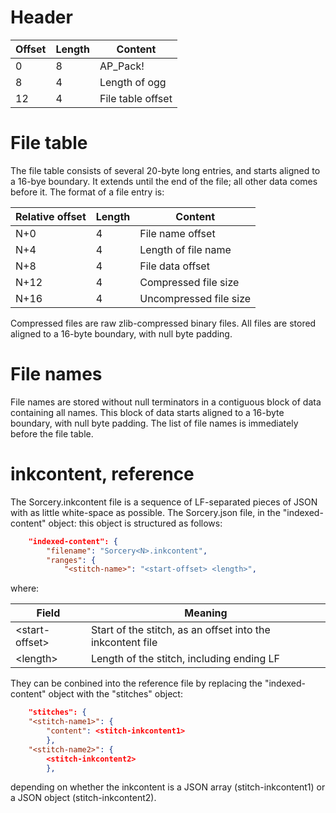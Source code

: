 Header
======

| Offset | Length | Content           |
|--------|--------|-------------------|
| 0      | 8      | AP_Pack!          |
| 8      | 4      | Length of ogg     |
| 12     | 4      | File table offset |

File table
==========

The file table consists of several 20-byte long entries, and starts aligned to a 16-bye boundary. It extends until the end of the file; all other data comes before it. The format of a file entry is:

| Relative offset | Length | Content                |
|-----------------|--------|------------------------|
| N+0             | 4      | File name offset       |
| N+4             | 4      | Length of file name    |
| N+8             | 4      | File data offset       |
| N+12            | 4      | Compressed file size   |
| N+16            | 4      | Uncompressed file size |

Compressed files are raw zlib-compressed binary files. All files are stored aligned to a 16-byte boundary, with null byte padding.

File names
==========

File names are stored without null terminators in a contiguous block of data containing all names. This block of data starts aligned to a 16-byte boundary, with null byte padding. The list of file names is immediately before the file table.

inkcontent, reference
=====================
The Sorcery<N>.inkcontent file is a sequence of LF-separated pieces of JSON with as little white-space as possible. The Sorcery<N>.json file, in the "indexed-content" object: this object is structured as follows:
```JSON
    "indexed-content": {
        "filename": "Sorcery<N>.inkcontent",
        "ranges": {
            "<stitch-name>": "<start-offset> <length>",
```

where:

| Field                | Meaning                                                    |
|----------------------|------------------------------------------------------------|
| &lt;start-offset&gt; | Start of the stitch, as an offset into the inkcontent file |
| &lt;length&gt;       | Length of the stitch, including ending LF                  |

They can be conbined into the reference file by replacing the "indexed-content" object with the "stitches" object:
```JSON
    "stitches": {
    "<stitch-name1>": {
        "content": <stitch-inkcontent1>
        },
    "<stitch-name2>": {
        <stitch-inkcontent2>
        },
```

depending on whether the inkcontent is a JSON array (stitch-inkcontent1) or a JSON object (stitch-inkcontent2).
